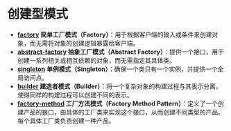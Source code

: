 # 创建型模式

- **[factory](./factory) 简单工厂模式（Factory）**：用于根据客户端的输入或条件来创建对象，而无需将对象的创建逻辑暴露给客户端。
- **[abstract-factory](./abstract-factory) 抽象工厂模式（Abstract Factory）**：提供一个接口，用于创建一系列相关或相互依赖的对象，而无需指定其具体类。
- **[singleton](./singleton) 单例模式（Singleton）**：确保一个类只有一个实例，并提供一个全局访问点。
- **[builder](./builder) 建造者模式（Builder）**：将一个复杂对象的构建过程与其表示分离，使得同样的构建过程可以创建不同的表示。
- **[factory-method](./factory-method) 工厂方法模式（Factory Method Pattern）**：定义了一个创建产品的接口，由具体的工厂类来实现这个接口，从而创建不同类型的产品。每个具体工厂类负责创建一种产品。